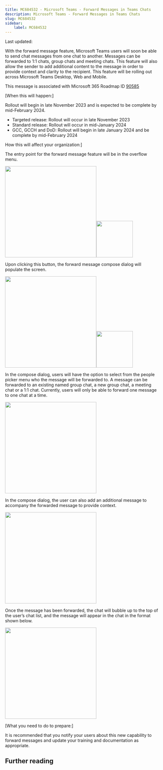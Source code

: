 ```yaml
---
title: MC684532 - Microsoft Teams - Forward Messages in Teams Chats
description: Microsoft Teams - Forward Messages in Teams Chats
slug: MC684532
sidebar:
    label: MC684532
---
```



Last updated: 

<p>With the forward message feature, Microsoft Teams users will soon be able to send chat messages from one chat to another. Messages can be forwarded to 1:1 chats, group chats and meeting chats. This feature will also allow the sender to add additional content to the message in order to provide context and clarity to the recipient.  This feature will be rolling out across Microsoft Teams Desktop, Web and Mobile.</p><p>This message is associated with Microsoft 365 Roadmap ID <a href="https://www.microsoft.com/microsoft-365/roadmap?filters=&amp;searchterms=90585" target="_blank">90585</a></p><p>[When this will happen:]</p><p>Rollout will begin in late November 2023 and is expected to be complete by mid-February 2024.</p><ul><li>Targeted release: Rollout will occur in late November 2023</li><li>Standard release: Rollout will occur in mid-January 2024</li><li>GCC, GCCH and DoD: Rollout will begin in late January 2024 and be complete by mid-February 2024</li></ul><p>How this will affect your organization:]</p><p>The entry point for the forward message feature will be in the overflow menu.&nbsp;<br></p><p><img src="https://img-prod-cms-rt-microsoft-com.akamaized.net/cms/api/am/imageFileData/RW1dchm?ver=4fb5" style="width: 300px;"><img src="https://img-prod-cms-rt-microsoft-com.akamaized.net/cms/api/am/imageFileData/RW1d4AY?ver=0d67" style="width: 120px;"><br></p><p>Upon clicking this button, the forward message compose dialog will populate the screen.&nbsp;<br></p><p><img src="https://img-prod-cms-rt-microsoft-com.akamaized.net/cms/api/am/imageFileData/RW1dchn?ver=dbea" style="width: 300px;"><img src="https://img-prod-cms-rt-microsoft-com.akamaized.net/cms/api/am/imageFileData/RW1d73V?ver=854c" style="width: 120px;"><br></p><p>In the compose dialog, users will have the option to select from the people picker menu who the message will be forwarded to. A message can be forwarded to an existing named group chat, a new group chat, a meeting chat or a 1:1 chat. Currently, users will only be able to forward one message to one chat at a time.&nbsp;<br></p><p><img src="https://img-prod-cms-rt-microsoft-com.akamaized.net/cms/api/am/imageFileData/RW1d9LK?ver=8bdb" style="width: 300px;"><br></p><p>In the compose dialog, the user can also add an additional message to accompany the forwarded message to provide context.&nbsp;<br></p><p><img src="https://img-prod-cms-rt-microsoft-com.akamaized.net/cms/api/am/imageFileData/RW1deUv?ver=345a" style="width: 300px;"><br></p><p>Once the message has been forwarded, the chat will bubble up to the top of the user’s chat list, and the message will appear in the chat in the format shown below.&nbsp;<br></p><p><img src="https://img-prod-cms-rt-microsoft-com.akamaized.net/cms/api/am/imageFileData/RW1dchr?ver=970a" style="width: 300px;"><br></p><p>[What you need to do to prepare:]<br></p><p>It is recommended that you notify your users about this new capability to forward messages and update your training and documentation as appropriate.&nbsp;</p>

## Further reading
